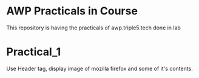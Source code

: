 # AWP Practicals in Course
This repository is having the practicals of awp.triple5.tech done in lab
# Practical_1
Use Header tag, display image of mozilla firefox and some of it's contents.
